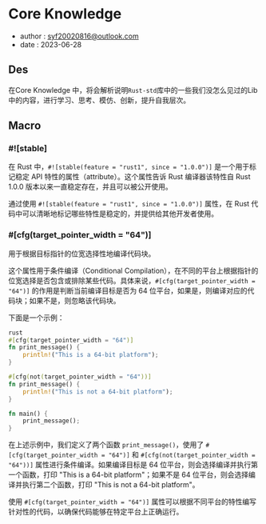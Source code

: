 # Core Knowledge

- author : syf20020816@outlook.com
- date : 2023-06-28

## Des

在Core Knowledge 中，将会解析说明`Rust-std`库中的一些我们没怎么见过的Lib中的内容，进行学习、思考、模仿、创新，提升自我层次。

## Macro

### #![stable]

在 Rust 中，`#![stable(feature = "rust1", since = "1.0.0")]` 是一个用于标记稳定 API 特性的属性（attribute）。这个属性告诉 Rust 编译器该特性自 Rust 1.0.0 版本以来一直稳定存在，并且可以被公开使用。

通过使用 `#![stable(feature = "rust1", since = "1.0.0")]` 属性，在 Rust 代码中可以清晰地标记哪些特性是稳定的，并提供给其他开发者使用。

### #[cfg(target_pointer_width = "64")]

用于根据目标指针的位宽选择性地编译代码块。

这个属性用于条件编译（Conditional Compilation），在不同的平台上根据指针的位宽选择是否包含或排除某些代码。具体来说，`#[cfg(target_pointer_width = "64")]` 的作用是判断当前编译目标是否为 64 位平台，如果是，则编译对应的代码块；如果不是，则忽略该代码块。

下面是一个示例：

```rust
rust
#[cfg(target_pointer_width = "64")]
fn print_message() {
    println!("This is a 64-bit platform");
}

#[cfg(not(target_pointer_width = "64"))]
fn print_message() {
    println!("This is not a 64-bit platform");
}

fn main() {
    print_message();
}
```

在上述示例中，我们定义了两个函数 `print_message()`，使用了 `#[cfg(target_pointer_width = "64")]` 和 `#[cfg(not(target_pointer_width = "64"))]` 属性进行条件编译。如果编译目标是 64 位平台，则会选择编译并执行第一个函数，打印 "This is a 64-bit platform"；如果不是 64 位平台，则会选择编译并执行第二个函数，打印 "This is not a 64-bit platform"。

使用 `#[cfg(target_pointer_width = "64")]` 属性可以根据不同平台的特性编写针对性的代码，以确保代码能够在特定平台上正确运行。
